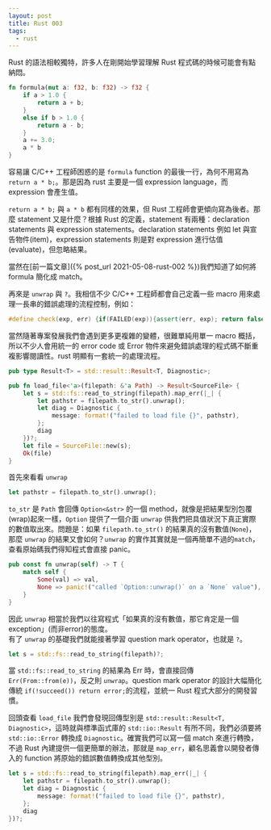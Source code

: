 ```yaml
---
layout: post
title: Rust 003
tags:
  - rust
---
```


Rust 的語法相較獨特，許多人在剛開始學習理解 Rust 程式碼的時候可能會有點納悶。

```rust
fn formula(mut a: f32, b: f32) -> f32 {
    if a > 1.0 {
        return a + b;
    }
    else if b > 1.0 {
        return a - b;
    }
    a += 3.0;
    a * b
}
```

容易讓 C/C++ 工程師困惑的是 `formula` function 的最後一行，為何不用寫為 `return a * b;`。那是因為 rust 主要是一個 expression language，而 expression 會產生值。

`return a * b;` 與 `a * b` 都有同樣的效果，但 Rust 工程師會更傾向寫為後者。那麼 statement 又是什麼？根據 Rust 的定義，statement 有兩種：declaration statements 與 expression statements。declaration statements 例如 let 與宣告物件(item)，expression statements 則是對 expression 進行估值(evaluate)，但忽略結果。

當然在[前一篇文章]({% post_url 2021-05-08-rust-002 %})我們知道了如何將 formula 簡化成 match。

再來是 `unwrap` 與 `?`。我相信不少 C/C++ 工程師都會自己定義一些 macro 用來處理一長串的錯誤處理的流程控制，例如：

```cpp
#define check(exp, err) {if(FAILED(exp)){assert(err, exp); return false;}}
```

當然隨著專案發展我們會遇到更多更複雜的變體，很難單純用單一 macro 概括，所以不少人會用統一的 error code 或 Error 物件來避免錯誤處理的程式碼不斷重複影響閱讀性。rust 明顯有一套統一的處理流程。

```rust
pub type Result<T> = std::result::Result<T, Diagnostic>;

pub fn load_file<'a>(filepath: &'a Path) -> Result<SourceFile> {
    let s = std::fs::read_to_string(filepath).map_err(|_| {
        let pathstr = filepath.to_str().unwrap();
        let diag = Diagnostic {
            message: format!("failed to load file {}", pathstr),
        };
        diag
    })?;
    let file = SourceFile::new(s);
    Ok(file)
}
```

首先來看看 `unwrap`

```rust
let pathstr = filepath.to_str().unwrap();
```

`to_str` 是 `Path` 會回傳 `Option<&str>` 的一個 method，就像是把結果型別包覆(wrap)起來一樣，`Option` 提供了一個介面 `unwrap` 供我們把具值狀況下真正實際的數值取出來。問題是：如果 `filepath.to_str()` 的結果真的沒有數值(`None`)，那麼 `unwrap` 的結果又會如何？`unwrap` 的實作其實就是一個再簡單不過的`match`，查看原始碼我們得知程式會直接 panic。

```rust
pub const fn unwrap(self) -> T {
    match self {
        Some(val) => val,
        None => panic!("called `Option::unwrap()` on a `None` value"),
    }
}
```

因此 `unwrap` 相當於我們以往寫程式「如果真的沒有數值，那它肯定是一個exception」(而非error)的態度。  
有了 `unwrap` 的基礎我們就能接著學習 question mark operator，也就是 `?`。

```rust
let s = std::fs::read_to_string(filepath)?;
```

當 `std::fs::read_to_string` 的結果為 Err 時，會直接回傳 `Err(From::from(e))`，反之則 `unwrap`。question mark operator 的設計大幅簡化傳統 `if(!succeed()) return error;`的流程，並統一 Rust 程式大部分的開發習慣。

回頭查看 `load_file` 我們會發現回傳型別是 `std::result::Result<T, Diagnostic>`，這時就與標準函式庫的 `std::io::Result` 有所不同，我們必須要將 `std::io::Error` 轉換成 `Diagnostic`。確實我們可以寫一個 match 來進行轉換，不過 Rust 內建提供一個更簡單的辦法，那就是 `map_err`，顧名思義會以開發者傳入的 function 將原始的錯誤數值轉換成其他型別。

```rust
let s = std::fs::read_to_string(filepath).map_err(|_| {
    let pathstr = filepath.to_str().unwrap();
    let diag = Diagnostic {
        message: format!("failed to load file {}", pathstr),
    };
    diag
})?;
```
